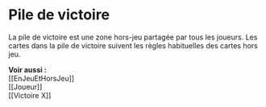 # Pile de victoire
La pile de victoire est une zone hors-jeu partagée par tous les joueurs. Les cartes dans la pile de victoire suivent les règles habituelles des cartes hors jeu. 

**Voir aussi :**  
[[EnJeuEtHorsJeu]]  
[[Joueur]]  
[[Victoire X]]